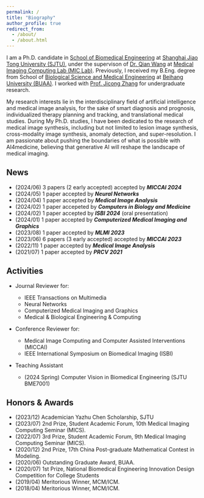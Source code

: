 ```yaml
---
permalink: /
title: "Biography"
author_profile: true
redirect_from: 
  - /about/
  - /about.html
---
```


I am a Ph.D. candidate in [School of Biomedical Engineering](https://en.bme.sjtu.edu.cn/) at [Shanghai Jiao Tong University (SJTU)](https://en.sjtu.edu.cn/), under the supervison of [Dr. Qian Wang](https://qianwang.space/) at [Medical Imaging Computing Lab (MIC Lab)](https://mic.sjtu.edu.cn/).
Previously, I received my B.Eng. degree from School of [Biological Science and Medical Engineering](https://bme.buaa.edu.cn/English/Default.aspx) at [Beihang University (BUAA)](https://ev.buaa.edu.cn/). 
I worked with [Prof. Jicong Zhang](https://shi.buaa.edu.cn/zhangjicong/zh_CNen/index.htm) for undergraduate research.

My research interests lie in the interdisciplinary field of artificial intelligence and medical image analysis, for the sake of smart diagnosis and prognosis, individualized therapy planning and tracking, and translational medical studies.
During My Ph.D. studies, I have been dedicated to the research of medical image synthesis, including but not limited to lesion image synthesis, cross-modality image synthesis, anomaly detection, and super-resolution.
I am passionate about pushing the boundaries of what is possible with AI4medicine, believing that generative AI will reshape the landscape of medical imaging.


News
------
- (2024/06) 3 papers (2 early accepted) accepted by **_MICCAI 2024_** 
- (2024/05) 1 paper accepted by **_Neural Networks_**
- (2024/04) 1 paper accepted by **_Medical Image Analysis_**
- (2024/02) 1 paper accepeted by **_Computers in Biology and Medicine_**
- (2024/02) 1 paper accepted by **_ISBI 2024_** (oral presentation)
- (2024/01) 1 paper accepted by **_Computerized Medical Imaging and Graphics_**
- (2023/08) 1 paper accepted by **_MLMI 2023_**
- (2023/06) 6 papers (3 early accepted) accepted by **_MICCAI 2023_**
- (2022/11) 1 paper accepted by **_Medical Image Analysis_**
- (2021/07) 1 paper accepted by **_PRCV 2021_**


Activities
------
- Journal Reviewer for:
  - IEEE Transactions on Multimedia
  - Neural Networks
  - Computerized Medical Imaging and Graphics
  - Medical & Biological Engineering & Computing

- Conference Reviewer for:
  - Medical Image Computing and Computer Assisted Interventions (MICCAI)
  - IEEE International Symposium on Biomedical Imaging (ISBI)

- Teaching Assistant
  - (2024 Spring) Computer Vision in Biomedical Engineering (SJTU BME7001)


Honors & Awards
------
- (2023/12) Academician Yazhu Chen Scholarship, SJTU
- (2023/07) 2nd Prize, Student Academic Forum, 10th Medical Imaging Computing Seminar (MICS).
- (2022/07) 3rd Prize, Student Academic Forum, 9th Medical Imaging Computing Seminar (MICS).
- (2020/12) 2nd Prize, 17th China Post-graduate Mathematical Contest in Modeling.
- (2020/06)	Outstanding Graduate Award, BUAA.
- (2020/07) 1st Prize, National Biomedical Engineering Innovation Design Competition for College Students
-	(2019/04) Meritorious Winner, MCM/ICM.
-	(2018/04) Meritorious Winner, MCM/ICM.
